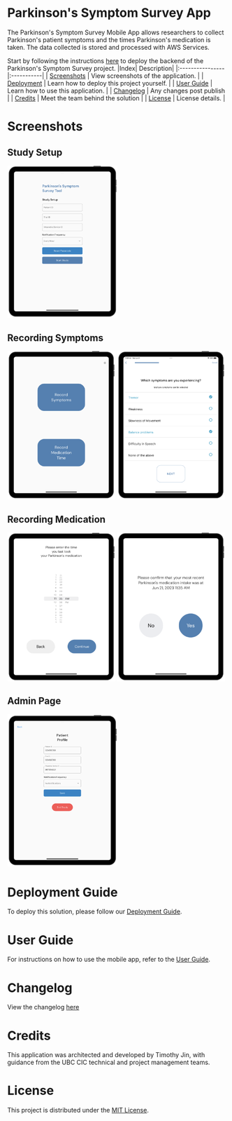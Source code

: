 # Parkinson's Symptom Survey App

The Parkinson's Symptom Survey Mobile App allows researchers to collect Parkinson's patient symptoms and the times Parkinson's medication is taken. The data collected is stored and processed with AWS Services.

Start by following the instructions [here](https://github.com/UBC-CIC/parkinsons-backend/blob/main/docs/DeploymentGuide.md) to deploy the backend of the Parkinson's Symptom Survey project. 
|Index| Description|
|:----------------|:-----------|
| [Screenshots](#screenshots)         |     View screenshots of the application.    |
| [Deployment](#deployment-guide)         |    Learn how to deploy this project yourself. |
| [User Guide](#user-guide)         |    Learn how to use this application. |
| [Changelog](#changelog)         |    Any changes post publish |
| [Credits](#credits)         |    Meet the team behind the solution |
| [License](#license)      |     License details.     |


# Screenshots

## Study Setup

<p float="left">
  <img src="assets/study_setup.png" width="50%"/>
</p>

## Recording Symptoms

<p float="left">
  <img src="assets/patient_home_page.png" width="49%"/>
  <img src="assets/survey_selected.png" width="49%"/>
</p>

## Recording Medication

<p float="left">
  <img src="assets/medication_time_pick.png" width="49%"/>
  <img src="assets/medication_confirmation.png" width="49%"/>
</p>

## Admin Page

<p float="left">
  <img src="assets/admin_page.png" width="50%"/>
</p>



# Deployment Guide

To deploy this solution, please follow our [Deployment Guide](docs/DeploymentGuide.md).

# User Guide

For instructions on how to use the mobile app, refer to the [User Guide](docs/UserGuide.md).

# Changelog

View the changelog [here](/docs/Changelog.md)

# Credits

This application was architected and developed by Timothy Jin, with guidance from the UBC CIC technical and project management teams.



# License

This project is distributed under the [MIT License](./LICENSE).
